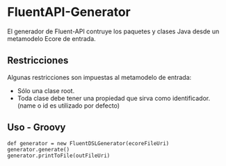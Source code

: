 # FluentAPI-Generator

El generador de Fluent-API contruye los paquetes y clases Java desde un metamodelo Ecore de entrada.

## Restricciones
Algunas restricciones son impuestas al metamodelo de entrada:
- Sólo una clase root.
- Toda clase debe tener una propiedad que sirva como identificador. (name o id es utilizado por defecto)

## Uso - Groovy
```
def generator = new FluentDSLGenerator(ecoreFileUri)
generator.generate()
generator.printToFile(outFileUri)
```
